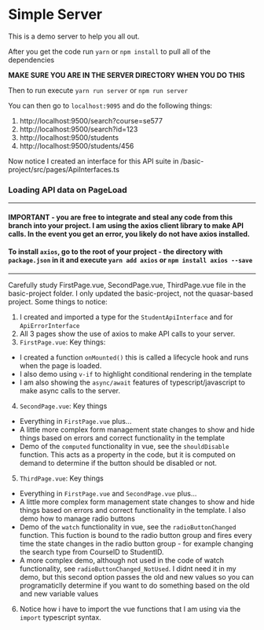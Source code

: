 # Simple Server

This is a demo server to help you all out.

After you get the code run `yarn` or `npm install` to pull all of the dependencies

**MAKE SURE YOU ARE IN THE SERVER DIRECTORY WHEN YOU DO THIS**

Then to run execute `yarn run server` or `npm run server`

You can then go to `localhost:9095` and do the following things:

1. http://localhost:9500/search?course=se577
2. http://localhost:9500/search?id=123
3. http://localhost:9500/students
4. http://localhost:9500/students/456

Now notice I created an interface for this API suite in /basic-project/src/pages/ApiInterfaces.ts

### Loading API data on PageLoad
---
#### **IMPORTANT - you are free to integrate and steal any code from this branch into your project.  I am using the axios client library to make API calls.  In the event you get an error, you likely do not have axios installed.**

#### **To install `axios`, go to the root of your project - the directory with `package.json` in it and execute `yarn add axios` or `npm install axios --save`**

---

Carefully study FirstPage.vue, SecondPage.vue, ThirdPage.vue file in the basic-project folder.  I only updated the basic-project, not the quasar-based project.  Some things to notice:

1. I created and imported a type for the `StudentApiInterface` and for `ApiErrorInterface`
2. All 3 pages show the use of axios to make API calls to your server.
3. `FirstPage.vue`: Key things: 
- I created a function `onMounted()` this is called a lifecycle hook and runs when the page is loaded.  
- I also demo using `v-if` to highlight conditional rendering in the template
- I am also showing the `async/await` features of typescript/javascript to make async calls to the server.
4. `SecondPage.vue`: Key things
- Everything in `FirstPage.vue` plus...
- A little more complex form management state changes to show and hide things based on errors and correct functionality in the template
- Demo of the `computed` functionality in vue, see the `shouldDisable` function.  This acts as a property in the code, but it is computed on demand to determine if the button should be disabled or not.
5. `ThirdPage.vue`: Key things
- Everything in `FirstPage.vue` and `SecondPage.vue` plus...
- A little more complex form management state changes to show and hide things based on errors and correct functionality in the template.  I also demo how to manage radio buttons
- Demo of the `watch` functionality in vue, see the `radioButtonChanged` function.  This fuction is bound to the radio button group and fires every time the state changes in the radio button group - for example changing the search type from CourseID to StudentID.
- A more complex demo, although not used in the code of watch functionality, see `radioButtonChanged_NotUsed`.  I didnt need it in my demo, but this second option passes the old and new values so you can programaticlly determine if you want to do something based on the old and new variable values
6. Notice how i have to import the vue functions that I am using via the `import` typescript syntax. 
